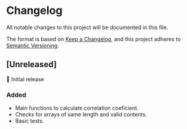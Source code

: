 # Changelog

All notable changes to this project will be documented in this file.

The format is based on [Keep a Changelog](https://keepachangelog.com/en/1.0.0/),
and this project adheres to [Semantic Versioning](https://semver.org/spec/v2.0.0.html).

## [Unreleased]

🎊 Initial release

### Added

- Main functions to calculate correlation coeficient.
- Checks for arrays of same length and valid contents.
- Basic tests.
